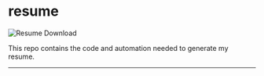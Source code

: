 # resume
![Resume Download](https://img.shields.io/badge/my_resume-download?style=for-the-badge&label=download&link=https%3A%2F%2Fgithub.com%2Fjon77p%2Fresume%2Freleases%2Fdownload%2Flatest%2FJonathan_Prentice.Resume.pdf)

This repo contains the code and automation needed to generate my resume.

---
